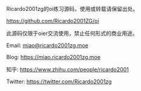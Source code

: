 Ricardo2001zg的oi练习源码，使用或转载请保留出处。

https://github.com/Ricardo2001ZG/oi

此源码仅限于oier交流使用，禁止任何形式的商业用途。

Email:
miao@ricardo2001zg.moe

Blog:
https://miao.ricardo2001zg.moe

知乎:
https://www.zhihu.com/people/ricardo2001

Twitter:
https://twitter.com/Ricardo2001zg